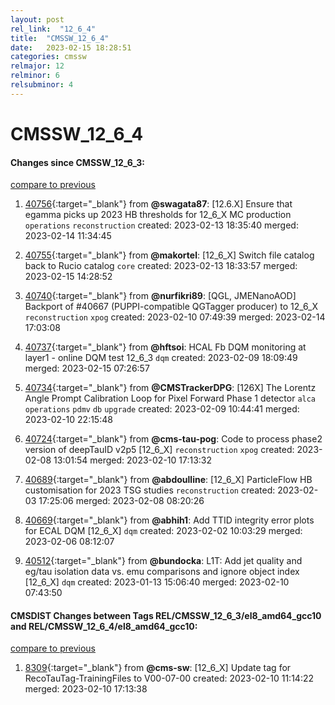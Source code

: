 ```yaml
---
layout: post
rel_link:  "12_6_4"
title:  "CMSSW_12_6_4"
date:   2023-02-15 18:28:51
categories: cmssw
relmajor: 12
relminor: 6
relsubminor: 4
---
```


# CMSSW_12_6_4
#### Changes since CMSSW_12_6_3:
[compare to previous](https://github.com/cms-sw/cmssw/compare/CMSSW_12_6_3...CMSSW_12_6_4)



1. [40756](http://github.com/cms-sw/cmssw/pull/40756){:target="_blank"}  from **@swagata87**: [12.6.X] Ensure that egamma picks up 2023 HB thresholds for 12_6_X MC production  `operations` `reconstruction` created: 2023-02-13 18:35:40 merged: 2023-02-14 11:34:45

2. [40755](http://github.com/cms-sw/cmssw/pull/40755){:target="_blank"}  from **@makortel**: [12_6_X] Switch file catalog back to Rucio catalog `core` created: 2023-02-13 18:33:57 merged: 2023-02-15 14:28:52

3. [40740](http://github.com/cms-sw/cmssw/pull/40740){:target="_blank"}  from **@nurfikri89**: [QGL, JMENanoAOD] Backport of #40667 (PUPPI-compatible QGTagger producer) to 12_6_X  `reconstruction` `xpog` created: 2023-02-10 07:49:39 merged: 2023-02-14 17:03:08

4. [40737](http://github.com/cms-sw/cmssw/pull/40737){:target="_blank"}  from **@hftsoi**: HCAL Fb DQM monitoring at layer1 - online DQM test 12_6_3 `dqm` created: 2023-02-09 18:09:49 merged: 2023-02-15 07:26:57

5. [40734](http://github.com/cms-sw/cmssw/pull/40734){:target="_blank"}  from **@CMSTrackerDPG**: [126X] The Lorentz Angle Prompt Calibration Loop for Pixel Forward Phase 1 detector  `alca` `operations` `pdmv` `db` `upgrade` created: 2023-02-09 10:44:41 merged: 2023-02-10 22:15:48

6. [40724](http://github.com/cms-sw/cmssw/pull/40724){:target="_blank"}  from **@cms-tau-pog**: Code to process phase2 version of deepTauID v2p5 [12_6_X] `reconstruction` `xpog` created: 2023-02-08 13:01:54 merged: 2023-02-10 17:13:32

7. [40689](http://github.com/cms-sw/cmssw/pull/40689){:target="_blank"}  from **@abdoulline**: [12_6_X] ParticleFlow HB customisation for 2023 TSG studies `reconstruction` created: 2023-02-03 17:25:06 merged: 2023-02-08 08:20:26

8. [40669](http://github.com/cms-sw/cmssw/pull/40669){:target="_blank"}  from **@abhih1**: Add TTID integrity error plots for ECAL DQM [12_6_X] `dqm` created: 2023-02-02 10:03:29 merged: 2023-02-06 08:12:07

9. [40512](http://github.com/cms-sw/cmssw/pull/40512){:target="_blank"}  from **@bundocka**: L1T: Add jet quality and eg/tau isolation data vs. emu comparisons and ignore object index [12_6_X] `dqm` created: 2023-01-13 15:06:40 merged: 2023-02-10 07:43:50

#### CMSDIST Changes between Tags REL/CMSSW_12_6_3/el8_amd64_gcc10 and REL/CMSSW_12_6_4/el8_amd64_gcc10:
[compare to previous](https://github.com/cms-sw/cmsdist/compare/REL/CMSSW_12_6_3/el8_amd64_gcc10...REL/CMSSW_12_6_4/el8_amd64_gcc10)



1. [8309](http://github.com/cms-sw/cmsdist/pull/8309){:target="_blank"}  from **@cms-sw**: [12_6_X] Update tag for RecoTauTag-TrainingFiles to V00-07-00 created: 2023-02-10 11:14:22 merged: 2023-02-10 17:13:38
